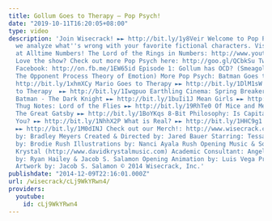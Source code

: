 ```yaml
---
title: Gollum Goes to Therapy – Pop Psych!
date: "2019-10-11T16:20:05+08:00"
type: video
description: 'Join Wisecrack! ►► http://bit.ly/1y8Veir Welcome to Pop Psych!, where
  we analyze what''s wrong with your favorite fictional characters. Visit our friends
  at Alltime Numbers! The Lord of the Rings in Numbers: http://www.youtube.com/watch?v=rgAZM8OsPNE
  Love the show? Check out more Pop Psych here: http://goo.gl/QCbkSu Twitter: @Wisecrack
  Facebook: http://on.fb.me/1EW65id Episode 1: Gollum has OCD? (Smeagol/Gollum and
  The Opponent Process Theory of Emotion) More Pop Psych: Batman Goes to Therapy ►►
  http://bit.ly/1xhmXCy Mario Goes to Therapy ►► http://bit.ly/1DlM1sW Santa Goes
  to Therapy  ►► http://bit.ly/1Iwqpuo Earthling Cinema: Spring Breakers ►► http://bit.ly/1GJv4tU
  Batman - The Dark Knight ►► http://bit.ly/1buIi1J Mean Girls ►► http://bit.ly/1GWjlpy
  Thug Notes: Lord of the Flies ►► http://bit.ly/19RhTe0 Of Mice and Men  ►► http://bit.ly/1GokKHn
  The Great Gatsby ►► http://bit.ly/1BoYKqs 8-Bit Philosophy: Is Capitalism Bad For
  You? ►► http://bit.ly/1NhhX2P What is Real? ►► http://bit.ly/1HHC9g1 What is Marxism?
  ►► http://bit.ly/1M0dINJ Check out our Merch!: http://www.wisecrack.co/store Written
  by: Bradley Meyers Created & Directed by: Jared Bauer Starring: Tessa Goss Animations
  by: Brodie Rush Illustrations by: Nanci Ayala Rush Opening Music & Sound by: David
  Krystal (http://www.davidkrystalmusic.com) Academic Consultant: Angela Belden Edited
  by: Ryan Hailey & Jacob S. Salamon Opening Animation by: Luis Vega Producer & Additional
  Artwork by: Jacob S. Salamon © 2014 Wisecrack, Inc.'
publishdate: "2014-12-09T22:16:01.000Z"
url: /wisecrack/cLj9WkYRwn4/
providers:
  youtube:
    id: cLj9WkYRwn4
---
```

